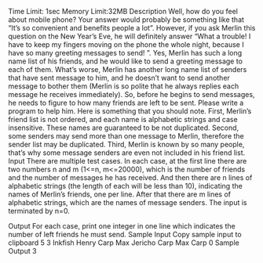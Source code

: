 
Time Limit: 1sec    Memory Limit:32MB
Description
Well, how do you feel about mobile phone? Your answer would probably be something like that “It’s so convenient and benefits people a lot”. However, if you ask Merlin this question on the New Year’s Eve, he will definitely answer “What a trouble! I have to keep my fingers moving on the phone the whole night, because I have so many greeting messages to send! ”. Yes, Merlin has such a long name list of his friends, and he would like to send a greeting message to each of them. What’s worse, Merlin has another long name list of senders that have sent message to him, and he doesn’t want to send another message to bother them (Merlin is so polite that he always replies each message he receives immediately). So, before he begins to send messages, he needs to figure to how many friends are left to be sent. Please write a program to help him. 
Here is something that you should note. First, Merlin’s friend list is not ordered, and each name is alphabetic strings and case insensitive. These names are guaranteed to be not duplicated. Second, some senders may send more than one message to Merlin, therefore the sender list may be duplicated. Third, Merlin is known by so many people, that’s why some message senders are even not included in his friend list.
Input
There are multiple test cases. In each case, at the first line there are two numbers n and m (1<=n, m<=20000), which is the number of friends and the number of messages he has received. And then there are n lines of alphabetic strings (the length of each will be less than 10), indicating the names of Merlin’s friends, one per line. After that there are m lines of alphabetic strings, which are the names of message senders.
 The input is terminated by n=0. 

Output
For each case, print one integer in one line which indicates the number of left friends he must send. 
Sample Input
 Copy sample input to clipboard
5 3
Inkfish
Henry
Carp
Max
Jericho
Carp
Max
Carp
0
Sample Output
3